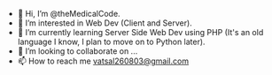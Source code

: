 - 👋 Hi, I’m @theMedicalCode.
- 👀 I’m interested in Web Dev (Client and Server).
- 🌱 I’m currently learning Server Side Web Dev using PHP (It's an old language I know, I plan to move on to Python later).
- 💞️ I’m looking to collaborate on ...
- 📫 How to reach me vatsal260803@gmail.com

<!---
theMedicalCode/theMedicalCode is a ✨ special ✨ repository because its `README.md` (this file) appears on your GitHub profile.
You can click the Preview link to take a look at your changes.
--->
